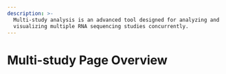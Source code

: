 ```yaml
---
description: >-
  Multi-study analysis is an advanced tool designed for analyzing and
  visualizing multiple RNA sequencing studies concurrently.
---
```


# Multi-study Page Overview

